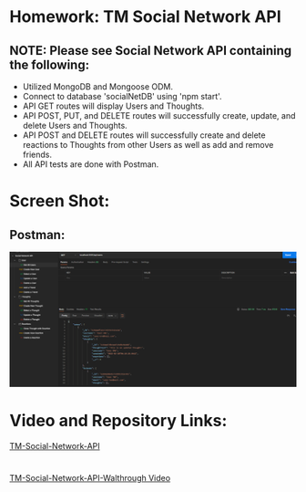 # Homework: TM Social Network API

## NOTE: Please see Social Network API containing the following:

* Utilized MongoDB and Mongoose ODM.
* Connect to database 'socialNetDB' using 'npm start'.
* API GET routes will display Users and Thoughts.
* API POST, PUT, and DELETE routes will successfully create, update, and delete Users and Thoughts.
* API POST and DELETE routes will successfully create and delete reactions to Thoughts from other Users as well as add and remove friends. 
* All API tests are done with Postman.

# Screen Shot:  
## Postman:
![Preview](https://github.com/T0930/TM-Social-Network-API/blob/main/images/tmsocialscreenshot.png?raw=true)

# Video and Repository Links:
[TM-Social-Network-API](https://github.com/T0930/TM-Social-Network-API)
#
[TM-Social-Network-API-Walthrough Video](https://vimeo.com/675760991)